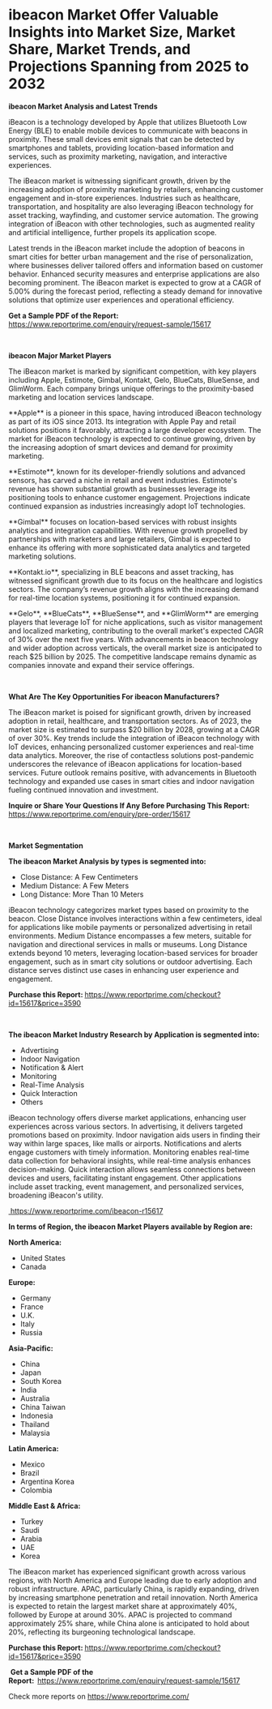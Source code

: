 <p><h1>ibeacon Market Offer Valuable Insights into Market Size, Market Share, Market Trends, and Projections Spanning from 2025 to 2032</h1></p><p><strong>ibeacon Market Analysis and Latest Trends</strong></p>
<p><p>iBeacon is a technology developed by Apple that utilizes Bluetooth Low Energy (BLE) to enable mobile devices to communicate with beacons in proximity. These small devices emit signals that can be detected by smartphones and tablets, providing location-based information and services, such as proximity marketing, navigation, and interactive experiences.</p><p>The iBeacon market is witnessing significant growth, driven by the increasing adoption of proximity marketing by retailers, enhancing customer engagement and in-store experiences. Industries such as healthcare, transportation, and hospitality are also leveraging iBeacon technology for asset tracking, wayfinding, and customer service automation. The growing integration of iBeacon with other technologies, such as augmented reality and artificial intelligence, further propels its application scope.</p><p>Latest trends in the iBeacon market include the adoption of beacons in smart cities for better urban management and the rise of personalization, where businesses deliver tailored offers and information based on customer behavior. Enhanced security measures and enterprise applications are also becoming prominent. The iBeacon market is expected to grow at a CAGR of 5.00% during the forecast period, reflecting a steady demand for innovative solutions that optimize user experiences and operational efficiency.</p></p>
<p><strong>Get a Sample PDF of the Report:&nbsp;</strong> <a href="https://www.reportprime.com/enquiry/request-sample/15617?utm_campaign=3215&utm_medium=2&utm_source=Github&utm_content=ia&utm_term=20032025&utm_id=ibeacon">https://www.reportprime.com/enquiry/request-sample/15617</a></p>
<p>&nbsp;</p>
<p><strong>ibeacon Major Market Players</strong></p>
<p><p>The iBeacon market is marked by significant competition, with key players including Apple, Estimote, Gimbal, Kontakt, Gelo, BlueCats, BlueSense, and GlimWorm. Each company brings unique offerings to the proximity-based marketing and location services landscape.</p><p>**Apple** is a pioneer in this space, having introduced iBeacon technology as part of its iOS since 2013. Its integration with Apple Pay and retail solutions positions it favorably, attracting a large developer ecosystem. The market for iBeacon technology is expected to continue growing, driven by the increasing adoption of smart devices and demand for proximity marketing.</p><p>**Estimote**, known for its developer-friendly solutions and advanced sensors, has carved a niche in retail and event industries. Estimote's revenue has shown substantial growth as businesses leverage its positioning tools to enhance customer engagement. Projections indicate continued expansion as industries increasingly adopt IoT technologies.</p><p>**Gimbal** focuses on location-based services with robust insights analytics and integration capabilities. With revenue growth propelled by partnerships with marketers and large retailers, Gimbal is expected to enhance its offering with more sophisticated data analytics and targeted marketing solutions.</p><p>**Kontakt.io**, specializing in BLE beacons and asset tracking, has witnessed significant growth due to its focus on the healthcare and logistics sectors. The company’s revenue growth aligns with the increasing demand for real-time location systems, positioning it for continued expansion.</p><p>**Gelo**, **BlueCats**, **BlueSense**, and **GlimWorm** are emerging players that leverage IoT for niche applications, such as visitor management and localized marketing, contributing to the overall market's expected CAGR of 30% over the next five years. With advancements in beacon technology and wider adoption across verticals, the overall market size is anticipated to reach $25 billion by 2025. The competitive landscape remains dynamic as companies innovate and expand their service offerings.</p></p>
<p>&nbsp;</p>
<p><strong>What Are The Key Opportunities For ibeacon Manufacturers?</strong></p>
<p><p>The iBeacon market is poised for significant growth, driven by increased adoption in retail, healthcare, and transportation sectors. As of 2023, the market size is estimated to surpass $20 billion by 2028, growing at a CAGR of over 30%. Key trends include the integration of iBeacon technology with IoT devices, enhancing personalized customer experiences and real-time data analytics. Moreover, the rise of contactless solutions post-pandemic underscores the relevance of iBeacon applications for location-based services. Future outlook remains positive, with advancements in Bluetooth technology and expanded use cases in smart cities and indoor navigation fueling continued innovation and investment.</p></p>
<p><strong>Inquire or Share Your Questions If Any Before Purchasing This Report:</strong> <a href="https://www.reportprime.com/enquiry/pre-order/15617?utm_campaign=3215&utm_medium=2&utm_source=Github&utm_content=ia&utm_term=20032025&utm_id=ibeacon">https://www.reportprime.com/enquiry/pre-order/15617</a></p>
<p>&nbsp;</p>
<p><strong>Market Segmentation</strong></p>
<p><strong>The ibeacon Market Analysis by types is segmented into:</strong></p>
<p><ul><li>Close Distance: A Few Centimeters</li><li>Medium Distance: A Few Meters</li><li>Long Distance: More Than 10 Meters</li></ul></p>
<p><p>iBeacon technology categorizes market types based on proximity to the beacon. Close Distance involves interactions within a few centimeters, ideal for applications like mobile payments or personalized advertising in retail environments. Medium Distance encompasses a few meters, suitable for navigation and directional services in malls or museums. Long Distance extends beyond 10 meters, leveraging location-based services for broader engagement, such as in smart city solutions or outdoor advertising. Each distance serves distinct use cases in enhancing user experience and engagement.</p></p>
<p><strong>Purchase this Report:&nbsp;</strong><a href="https://www.reportprime.com/checkout?id=15617&price=3590&utm_campaign=3215&utm_medium=2&utm_source=Github&utm_content=ia&utm_term=20032025&utm_id=ibeacon">https://www.reportprime.com/checkout?id=15617&price=3590</a></p>
<p>&nbsp;</p>
<p><strong>The ibeacon Market Industry Research by Application is segmented into:</strong></p>
<p><ul><li>Advertising</li><li>Indoor Navigation</li><li>Notification & Alert</li><li>Monitoring</li><li>Real-Time Analysis</li><li>Quick Interaction</li><li>Others</li></ul></p>
<p><p>iBeacon technology offers diverse market applications, enhancing user experiences across various sectors. In advertising, it delivers targeted promotions based on proximity. Indoor navigation aids users in finding their way within large spaces, like malls or airports. Notifications and alerts engage customers with timely information. Monitoring enables real-time data collection for behavioral insights, while real-time analysis enhances decision-making. Quick interaction allows seamless connections between devices and users, facilitating instant engagement. Other applications include asset tracking, event management, and personalized services, broadening iBeacon's utility.</p></p>
<p><a href="https://www.reportprime.com/ibeacon-r15617?utm_campaign=3215&utm_medium=2&utm_source=Github&utm_content=ia&utm_term=20032025&utm_id=ibeacon">&nbsp;https://www.reportprime.com/ibeacon-r15617</a></p>
<p><strong>In terms of Region, the ibeacon Market Players available by Region are:</strong></p>
<p>
    <p> <strong> North America: </strong>
        <ul>
            <li>United States</li>
            <li>Canada</li>
        </ul>
        </p> 
    <p> <strong> Europe: </strong>
        <ul>
            <li>Germany</li>
            <li>France</li>
            <li>U.K.</li>
            <li>Italy</li>
            <li>Russia</li>
        </ul>
        </p> 
    <p> <strong> Asia-Pacific: </strong>
        <ul>
            <li>China</li>
            <li>Japan</li>
            <li>South Korea</li>
            <li>India</li>
            <li>Australia</li>
            <li>China Taiwan</li>
            <li>Indonesia</li>
            <li>Thailand</li>
            <li>Malaysia</li>
        </ul>
        </p> 
    <p> <strong> Latin America: </strong>
        <ul>
            <li>Mexico</li>
            <li>Brazil</li>
            <li>Argentina Korea</li>
            <li>Colombia</li>
        </ul>
        </p> 
    <p> <strong> Middle East & Africa: </strong>
        <ul>
            <li>Turkey</li>
            <li>Saudi</li>
            <li>Arabia</li>
            <li>UAE</li>
            <li>Korea</li>
        </ul>
    </p>
    </p>
<p><p>The iBeacon market has experienced significant growth across various regions, with North America and Europe leading due to early adoption and robust infrastructure. APAC, particularly China, is rapidly expanding, driven by increasing smartphone penetration and retail innovation. North America is expected to retain the largest market share at approximately 40%, followed by Europe at around 30%. APAC is projected to command approximately 25% share, while China alone is anticipated to hold about 20%, reflecting its burgeoning technological landscape.</p></p>
<p><strong>Purchase this Report: </strong><a href="https://www.reportprime.com/checkout?id=15617&price=3590&utm_campaign=3215&utm_medium=2&utm_source=Github&utm_content=ia&utm_term=20032025&utm_id=ibeacon">https://www.reportprime.com/checkout?id=15617&price=3590</a></p>
<p>&nbsp;<strong>Get a Sample PDF of the Report:&nbsp;&nbsp;</strong><a href="https://www.reportprime.com/enquiry/request-sample/15617?utm_campaign=3215&utm_medium=2&utm_source=Github&utm_content=ia&utm_term=20032025&utm_id=ibeacon">https://www.reportprime.com/enquiry/request-sample/15617</a></p>
<p><strong></strong></p>
<p>Check more reports on <a href="https://www.reportprime.com/?utm_campaign=3215&utm_medium=2&utm_source=Github&utm_content=ia&utm_term=20032025&utm_id=ibeacon">https://www.reportprime.com/</a></p>